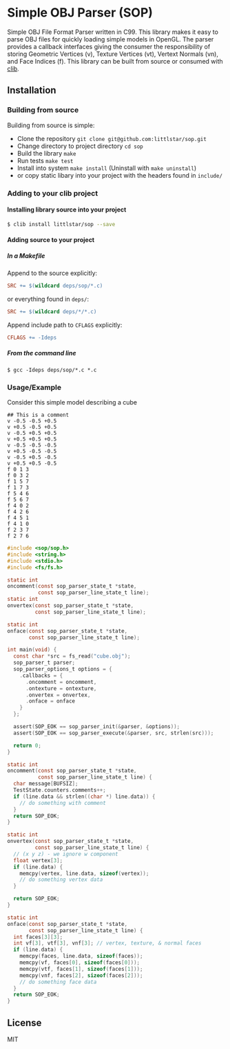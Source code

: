 # Simple OBJ Parser (SOP)

Simple OBJ File Format Parser written in C99.
This library makes it easy to parse OBJ files for quickly loading
simple models in OpenGL. The parser provides a callback interfaces giving the
consumer the responsibility of storing Geometric Vertices (v), Texture
Vertices (vt), Vertext Normals (vn), and Face Indices (f). This library
can be built from source or consumed with
[clib](https://github.com/clibs/clib).

## Installation

### Building from source

Building from source is simple:

* Clone the repository `git clone git@github.com:littlstar/sop.git`
* Change directory to project directory `cd sop`
* Build the library `make`
* Run tests `make test`
* Install into system `make install` (Uninstall with `make uninstall`)
* or copy static libary into your project with the headers found in
  `include/`

### Adding to your clib project

#### Installing library source into your project

```sh
$ clib install littlstar/sop --save
```

#### Adding source to your project

##### In a Makefile

Append to the source explicitly:

```Makefile
SRC += $(wildcard deps/sop/*.c)
```

or everything found in `deps/`:

```Makefile
SRC += $(wildcard deps/*/*.c)
```

Append include path to `CFLAGS` explicitly:

```Makefile
CFLAGS += -Ideps
```

##### From the command line

```
$ gcc -Ideps deps/sop/*.c *.c
```

### Usage/Example

Consider this simple model describing a cube

```obj
## This is a comment
v -0.5 -0.5 +0.5
v +0.5 -0.5 +0.5
v -0.5 +0.5 +0.5
v +0.5 +0.5 +0.5
v -0.5 -0.5 -0.5
v +0.5 -0.5 -0.5
v -0.5 +0.5 -0.5
v +0.5 +0.5 -0.5
f 0 1 3
f 0 3 2
f 1 5 7
f 1 7 3
f 5 4 6
f 5 6 7
f 4 0 2
f 4 2 6
f 4 5 1
f 4 1 0
f 2 3 7
f 2 7 6
```

```c
#include <sop/sop.h>
#include <string.h>
#include <stdio.h>
#include <fs/fs.h>

static int
oncomment(const sop_parser_state_t *state,
          const sop_parser_line_state_t line);
static int
onvertex(const sop_parser_state_t *state,
         const sop_parser_line_state_t line);

static int
onface(const sop_parser_state_t *state,
       const sop_parser_line_state_t line);

int main(void) {
  const char *src = fs_read("cube.obj");
  sop_parser_t parser;
  sop_parser_options_t options = {
    .callbacks = {
      .oncomment = oncomment,
      .ontexture = ontexture,
      .onvertex = onvertex,
      .onface = onface
    }
  };

  assert(SOP_EOK == sop_parser_init(&parser, &options));
  assert(SOP_EOK == sop_parser_execute(&parser, src, strlen(src)));

  return 0;
}

static int
oncomment(const sop_parser_state_t *state,
          const sop_parser_line_state_t line) {
  char message[BUFSIZ];
  TestState.counters.comments++;
  if (line.data && strlen((char *) line.data)) {
    // do something with comment
  }
  return SOP_EOK;
}

static int
onvertex(const sop_parser_state_t *state,
         const sop_parser_line_state_t line) {
  // (x y z) - we ignore w component
  float vertex[3];
  if (line.data) {
    memcpy(vertex, line.data, sizeof(vertex));
    // do something vertex data
  }

  return SOP_EOK;
}

static int
onface(const sop_parser_state_t *state,
       const sop_parser_line_state_t line) {
  int faces[3][3];
  int vf[3], vtf[3], vnf[3]; // vertex, texture, & normal faces
  if (line.data) {
    memcpy(faces, line.data, sizeof(faces));
    memcpy(vf, faces[0], sizeof(faces[0]));
    memcpy(vtf, faces[1], sizeof(faces[1]));
    memcpy(vnf, faces[2], sizeof(faces[2]));
    // do something face data
  }
  return SOP_EOK;
}
```

## License

MIT
